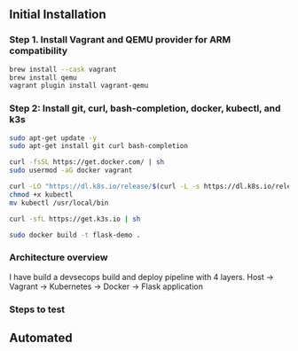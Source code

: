 ## Initial Installation
### Step 1. Install Vagrant and QEMU provider for ARM compatibility

```bash
brew install --cask vagrant
brew install qemu
vagrant plugin install vagrant-qemu
```

### Step 2: Install git, curl, bash-completion, docker, kubectl, and k3s

```bash
sudo apt-get update -y
sudo apt-get install git curl bash-completion

curl -fsSL https://get.docker.com/ | sh
sudo usermod -aG docker vagrant

curl -LO "https://dl.k8s.io/release/$(curl -L -s https://dl.k8s.io/release/stable.txt)/bin/linux/arm64/kubectl"
chmod +x kubectl
mv kubectl /usr/local/bin

curl -sfL https://get.k3s.io | sh

sudo docker build -t flask-demo .
```

### Architecture overview
I have build a devsecops build and deploy pipeline with 4 layers. 
Host -> Vagrant -> Kubernetes -> Docker -> Flask application

### Steps to test
## Automated
